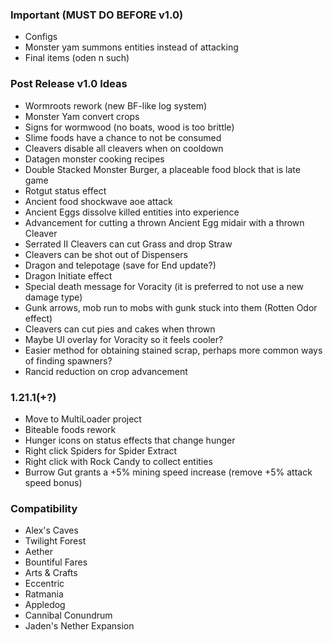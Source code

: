 ### Important (MUST DO BEFORE v1.0)
- Configs
- Monster yam summons entities instead of attacking
- Final items (oden n such)

### Post Release v1.0 Ideas
- Wormroots rework (new BF-like log system)
- Monster Yam convert crops
- Signs for wormwood (no boats, wood is too brittle)
- Slime foods have a chance to not be consumed
- Cleavers disable all cleavers when on cooldown
- Datagen monster cooking recipes
- Double Stacked Monster Burger, a placeable food block that is late game
- Rotgut status effect
- Ancient food shockwave aoe attack
- Ancient Eggs dissolve killed entities into experience
- Advancement for cutting a thrown Ancient Egg midair with a thrown Cleaver
- Serrated II Cleavers can cut Grass and drop Straw
- Cleavers can be shot out of Dispensers
- Dragon and telepotage (save for End update?)
- Dragon Initiate effect
- Special death message for Voracity (it is preferred to not use a new damage type)
- Gunk arrows, mob run to mobs with gunk stuck into them (Rotten Odor effect)
- Cleavers can cut pies and cakes when thrown
- Maybe UI overlay for Voracity so it feels cooler?
- Easier method for obtaining stained scrap, perhaps more common ways of finding spawners?
- Rancid reduction on crop advancement

### 1.21.1(+?)
- Move to MultiLoader project
- Biteable foods rework
- Hunger icons on status effects that change hunger
- Right click Spiders for Spider Extract
- Right click with Rock Candy to collect entities
- Burrow Gut grants a +5% mining speed increase (remove +5% attack speed bonus)

### Compatibility
- Alex's Caves
- Twilight Forest
- Aether
- Bountiful Fares
- Arts & Crafts
- Eccentric
- Ratmania
- Appledog
- Cannibal Conundrum
- Jaden's Nether Expansion